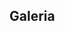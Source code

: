   ## Galeria
  
  <script async src="https://www.publicalbum.org/js/pa-ins.min.js"></script>
  <ins class="pa-widget-gallery" style="width:100%; height:480px;"
    data-url="https://photos.app.goo.gl/BKwsDdmMDVpIZXwY2"
    data-uid="3793a6f1e7c4c59b39d6faae7652041579b30c8379d1aed49cb6674eee790fdf"
    data-allow-fullscreen="true"></ins>

<!---
 https://www.publicalbum.org/blog/embedding-google-photos-albums
 -->